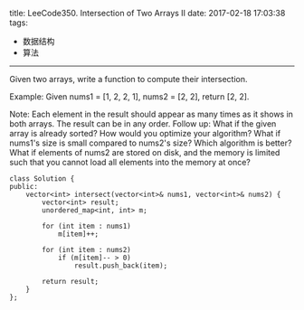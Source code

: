 title: LeeCode350. Intersection of Two Arrays II
date: 2017-02-18 17:03:38
tags:
- 数据结构
- 算法
---

Given two arrays, write a function to compute their intersection.

Example:
Given nums1 = [1, 2, 2, 1], nums2 = [2, 2], return [2, 2].

Note:
Each element in the result should appear as many times as it shows in both arrays.
The result can be in any order.
Follow up:
What if the given array is already sorted? How would you optimize your algorithm?
What if nums1's size is small compared to nums2's size? Which algorithm is better?
What if elements of nums2 are stored on disk, and the memory is limited such that you cannot load all elements into the memory at once?


```
class Solution {
public:
    vector<int> intersect(vector<int>& nums1, vector<int>& nums2) {
        vector<int> result;
        unordered_map<int, int> m;
        
        for (int item : nums1)
            m[item]++;
        
        for (int item : nums2) 
            if (m[item]-- > 0) 
                result.push_back(item);

        return result;
    }
};
```
